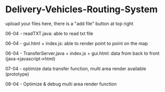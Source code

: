 # Delivery-Vehicles-Routing-System
upload your files here, there is a "add file" button at top right

06-04 - readTXT.java: able to read txt file

06-04 - gui.html + index.js: able to render point to point on the map

06-04 - TransferServer.java + index.js + gui.html: data from back to front (java->javascript->html)

07-04 - optimize data transfer function, multi area render available (prototype)

08-04 - Optimize & debug multi area render function
